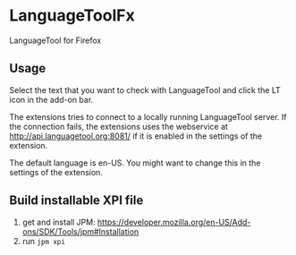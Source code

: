LanguageToolFx
==============

LanguageTool for Firefox

Usage
-----

Select the text that you want to check with LanguageTool and click the LT icon in the add-on bar.

The extensions tries to connect to a locally running LanguageTool server. If the connection fails,
the extensions uses the webservice at http://api.languagetool.org:8081/ if it is enabled in the
settings of the extension.

The default language is en-US. You might want to change this in the settings of the extension.

Build installable XPI file
--------------------------

1. get and install JPM: https://developer.mozilla.org/en-US/Add-ons/SDK/Tools/jpm#Installation
2. run `jpm xpi`
